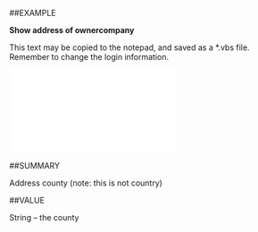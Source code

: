 
##EXAMPLE

**Show address of ownercompany**

This text may be copied to the notepad, and saved as a *.vbs file. Remember to change the login information.

![](..\..\Examples\vbs\SOAddress.vbs.txt)


##SUMMARY


Address county (note: this is not country)



##VALUE

String – the county

